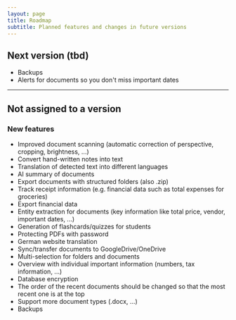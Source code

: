 ```yaml
---
layout: page
title: Roadmap
subtitle: Planned features and changes in future versions 
---
```


## Next version (tbd)
- Backups
- Alerts for documents so you don't miss important dates

___

## Not assigned to a version 
### New features 
- Improved document scanning (automatic correction of perspective, cropping, brightness, ...)
- Convert hand-written notes into text
- Translation of detected text into different languages
- AI summary of documents
- Export documents with structured folders (also .zip)
- Track receipt information (e.g. financial data such as total expenses for groceries)
- Export financial data
- Entity extraction for documents (key information like total price, vendor, important dates, ...)
- Generation of flashcards/quizzes for students
- Protecting PDFs with password
- German website translation 
- Sync/transfer documents to GoogleDrive/OneDrive
- Multi-selection for folders and documents
- Overview with individual important information (numbers, tax information, ...)
- Database encryption
- The order of the recent documents should be changed so that the most recent one is at the top
- Support more document types (.docx, ...)
- Backups
